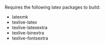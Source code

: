 Requires the following latex packages to build:
* latexmk
* texlive-latex
* texlive-latexextra
* texlive-binextra
* texlive-fontsextra
